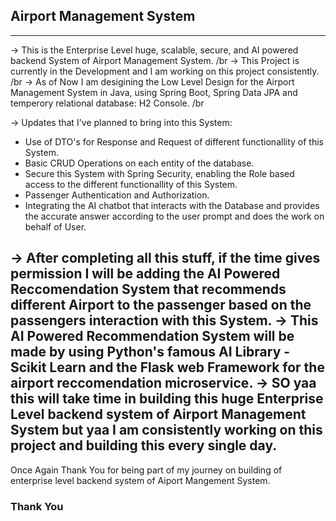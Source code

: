 ## Airport Management System
---
-> This is the Enterprise Level huge, scalable, secure, and AI powered backend System of Airport Management System.
/br
-> This Project is currently in the Development and I am working on this project consistently.
/br
-> As of Now I am desigining the Low Level Design for the Airport Management System in Java, using Spring Boot, Spring Data JPA and temperory relational database: H2 Console.
/br

-> Updates that I've planned to bring into this System:
- Use of DTO's for Response and Request of different functionallity of this System.
- Basic CRUD Operations on each entity of the database.
- Secure this System with Spring Security, enabling the Role based access to the different functionallity of this System.
- Passenger Authentication and Authorization.
- Integrating the AI chatbot that interacts with the Database and provides the accurate answer according to the user prompt and does the work on behalf of User.

-> After completing all this stuff, if the time gives permission I will be adding the AI Powered Reccomendation System that recommends different Airport to the passenger based on the passengers interaction with this System.
-> This AI Powered Recommendation System will be made by using Python's famous AI Library - Scikit Learn and the Flask web Framework for the airport reccomendation microservice.
-> SO yaa this will take time in building this huge Enterprise Level backend system of Airport Management System but yaa I am consistently working on this project and building this every single day.
---
Once Again Thank You for being part of my journey on building of enterprise level backend system of Aiport Mangement System.

### Thank You
